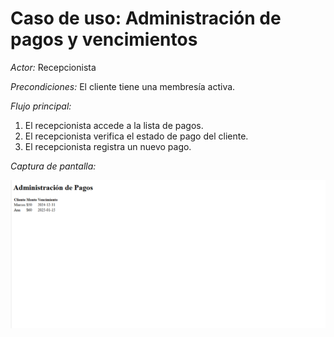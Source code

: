 # Caso de uso: Administración de pagos y vencimientos

*Actor:* Recepcionista

*Precondiciones:* El cliente tiene una membresía activa.

*Flujo principal:*

1.  El recepcionista accede a la lista de pagos.
2.  El recepcionista verifica el estado de pago del cliente.
3.  El recepcionista registra un nuevo pago.

*Captura de pantalla:*

![Pagos](capturas/img/pagos_1.png)